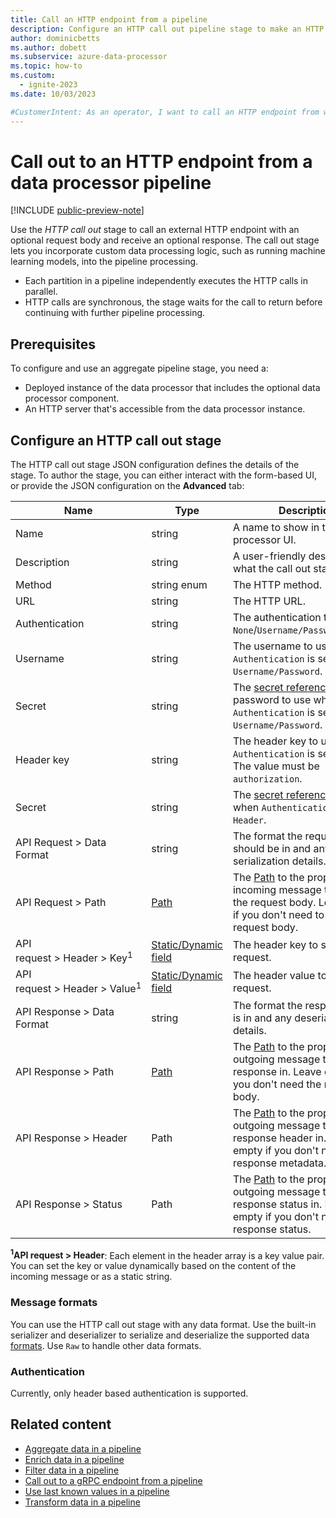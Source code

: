 ```yaml
---
title: Call an HTTP endpoint from a pipeline
description: Configure an HTTP call out pipeline stage to make an HTTP request from a pipeline to incorporate custom processing logic using the data processor.
author: dominicbetts
ms.author: dobett
ms.subservice: azure-data-processor
ms.topic: how-to
ms.custom:
  - ignite-2023
ms.date: 10/03/2023

#CustomerIntent: As an operator, I want to call an HTTP endpoint from within a pipeline stage so that I can incorporate custom processing logic.
---
```


# Call out to an HTTP endpoint from a data processor pipeline

[!INCLUDE [public-preview-note](../includes/public-preview-note.md)]

Use the _HTTP call out_ stage to call an external HTTP endpoint with an optional request body and receive an optional response. The call out stage lets you incorporate custom data processing logic, such as running machine learning models, into the pipeline processing.

- Each partition in a pipeline independently executes the HTTP calls in parallel.
- HTTP calls are synchronous, the stage waits for the call to return before continuing with further pipeline processing.

## Prerequisites

To configure and use an aggregate pipeline stage, you need a:

- Deployed instance of the data processor that includes the optional data processor component.
- An HTTP server that's accessible from the data processor instance.

## Configure an HTTP call out stage

The HTTP call out stage JSON configuration defines the details of the stage. To author the stage, you can either interact with the form-based UI, or provide the JSON configuration on the **Advanced** tab:

| Name | Type | Description | Required | Default | Example |
| --- | --- | --- | --- | --- | --- |
| Name  | string | A name to show in the data processor UI.  | Yes | -  | `MLCall1` |
| Description | string | A user-friendly description of what the call out stage does.  | No |   | `Call ML endpoint 1` |
| Method | string enum | The HTTP method.  | No | `POST` | `GET` |
| URL | string | The HTTP URL. | Yes | - | `http://localhost:8080` |
| Authentication | string | The authentication type to use. `None`/`Username/Password`/`Header`. | Yes | `None` | `None` |
| Username | string | The username to use when `Authentication` is set to `Username/Password`. | No | - | `myusername` |
| Secret | string | The [secret reference](../deploy-iot-ops/howto-manage-secrets.md) for the password to use when `Authentication` is set to `Username/Password`. | No | - | `mysecret` |
| Header key | string | The header key to use when `Authentication` is set to `Header`. The value must be `authorization`. | No | `authorization` | `authorization` |
| Secret | string | The [secret reference](../deploy-iot-ops/howto-manage-secrets.md) to use when `Authentication` is set to `Header`. | No | - | `mysecret` |
| API Request&nbsp;>&nbsp;Data Format | string | The format the request body should be in and any serialization details.  | No | - | `JSON` |
| API Request&nbsp;>&nbsp;Path | [Path](concept-configuration-patterns.md#path) | The [Path](concept-configuration-patterns.md#path) to the property in the incoming message to send as the request body. Leave empty if you don't need to send a request body. | No | - | `.payload.httpPayload` |
| API request&nbsp;>&nbsp;Header&nbsp;>&nbsp;Key<sup>1</sup> | [Static/Dynamic field](concept-configuration-patterns.md#static-and-dynamic-fields) | The header key to set in the request. | No |  | [Static/Dynamic field](concept-configuration-patterns.md#static-and-dynamic-fields) |
| API request&nbsp;>&nbsp;Header&nbsp;>&nbsp;Value<sup>1</sup> | [Static/Dynamic field](concept-configuration-patterns.md#static-and-dynamic-fields) | The header value to set in the request. | No |  | [Static/Dynamic field](concept-configuration-patterns.md#static-and-dynamic-fields) |
| API Response&nbsp;>&nbsp;Data Format | string | The format the response body is in and any deserialization details. | No | - | `JSON` |
| API Response&nbsp;>&nbsp;Path | [Path](concept-configuration-patterns.md#path) | The [Path](concept-configuration-patterns.md#path) to the property in the outgoing message to store the response in. Leave empty if you don't need the response body.  | No | - | `.payload.httpResponse` |
| API Response&nbsp;>&nbsp;Header | Path | The [Path](concept-configuration-patterns.md#path) to the property in the outgoing message to store the response header in. Leave empty if you don't need the response metadata. | No | - | `.payload.httpResponseHeader` |
| API Response&nbsp;>&nbsp;Status | Path | The [Path](concept-configuration-patterns.md#path) to the property in the outgoing message to store the response status in. Leave empty if you don't need the response status. | No | - | `.payload.httpResponseStatus` |

**<sup>1</sup>API request&nbsp;>&nbsp;Header**: Each element in the header array is a key value pair. You can set the key or value dynamically based on the content of the incoming message or as a static string.

### Message formats

You can use the HTTP call out stage with any data format. Use the built-in serializer and deserializer to serialize and deserialize the supported data [formats](concept-supported-formats.md). Use `Raw` to handle other data formats.

### Authentication

Currently, only header based authentication is supported.

## Related content

- [Aggregate data in a pipeline](howto-configure-aggregate-stage.md)
- [Enrich data in a pipeline](howto-configure-enrich-stage.md)
- [Filter data in a pipeline](howto-configure-filter-stage.md)
- [Call out to a gRPC endpoint from a pipeline](howto-configure-grpc-callout-stage.md)
- [Use last known values in a pipeline](howto-configure-lkv-stage.md)
- [Transform data in a pipeline](howto-configure-transform-stage.md)
